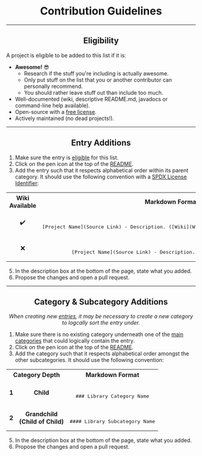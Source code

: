 <h1 align="center">Contribution Guidelines</h1>

---

<h2 align="center">Eligibility</h2>

A project is eligible to be added to this list if it is:
- **Awesome!** :sunglasses:
    - Research if the stuff you're including is actually awesome.
    - Only put stuff on the list that you or another contributor can personally recommend.
    - You should rather leave stuff out than include too much.
- Well-documented (wiki, descriptive README.md, javadocs or command-line help available).
- Open-source with a [free license](https://www.gnu.org/licenses/license-list.html).
- Actively maintained (no dead projects!).

---

<h2 align="center">Entry Additions</h2>

1. Make sure the entry is [eligible](#eligibility) for this list.
2. Click on the pen icon at the top of the [README](README.md).
3. Add the entry such that it respects alphabetical order within its parent category. It should use the following convention with a [SPDX License Identifier](https://spdx.org/licenses):

<div align="center">
  <table>
    <tr>
      <th>Wiki Available</th> <th>Markdown Format</th>
    </tr>
    <tr>
      <td align="center">✔️</td>
      <td align="center">
        <br />
        <pre lang="markdown">[Project Name](Source Link) - Description. ([Wiki](Wiki Link)) `SPDX License Identifier`</pre>
      </td>
    </tr>
    <tr>
      <td align="center">❌</td>
      <td align="center">
        <br />
        <pre lang="markdown">[Project Name](Source Link) - Description. `SPDX License Identifier`</pre>
      </td>
    </tr>
  </table>
</div>

5. In the description box at the bottom of the page, state what you added.
6. Propose the changes and open a pull request.

---

<h2 align="center">Category & Subcategory Additions</h2>

<p align="center"><i>When creating new <a href="#entry-additions">entries</a>, it may be necessary to create a new category to logcally sort the entry under.</i></p>

1. Make sure there is no existing category underneath one of the [main categories](README.md#contents) that could logically contain the entry.
2. Click on the pen icon at the top of the [README](README.md).
3. Add the category such that it respects alphabetical order amongst the other subcategories. It should use the following convention:

<div align="center">
  <table>
    <tr>
      <th colspan=2>Category Depth</th> <th>Markdown Format</th>
    </tr>
    <tr>
      <td align="center"><b>1</b></td>
      <td align="center"><b>Child</b></td>
      <td align="center">
        <br />
        <pre lang="markdown">### Library Category Name</pre>
      </td>
    </tr>
    <tr>
      <td align="center"><b>2</b></td>
      <td align="center"><b>Grandchild<br />(Child of Child)</b></td>
      <td align="center">
        <br />
        <pre lang="markdown">#### Library Subcategory Name</pre>
      </td>
    </tr>
  </table>
</div>

5. In the description box at the bottom of the page, state what you added.
6. Propose the changes and open a pull request.
